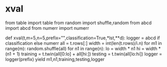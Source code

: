 
# xval

from table  import table
from random import shuffle,random
from abcd   import abcd
from numerr import numerr

def  xval(t,m=5,n=5,prefix="",classification=True,*lst,**d):
    logger = abcd if classification else numerr
    all    = t.rows[:]
    width  = int(len(t.rows)/i.n)
    for m1 in range(m):
      random.shuffle(all)
      for n1 in range(n):
        lo = width * n1
        hi = width * (n1 + 1)
        training = t.twin(all[0:lo] + all[hi:])
        testing  = t.twin(all[lo:hi])
        logger   = logger(prefix)
        yield m1,n1,training,testing,logger
        
```

